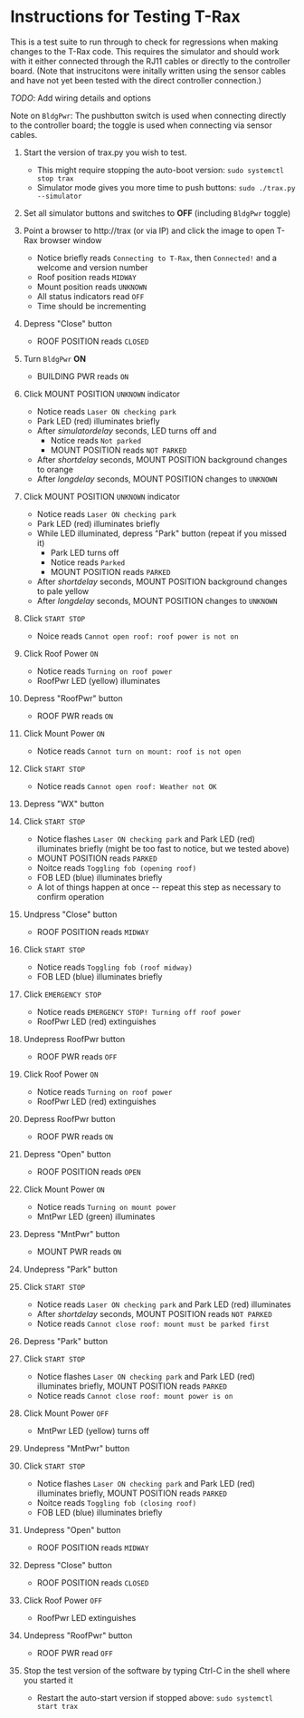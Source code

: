 # Instructions for Testing T-Rax

This is a test suite to run through to check for regressions when making
changes to the T-Rax code.  This requires the simulator and should work
with it either connected through the RJ11 cables or directly to the
controller board.
(Note that instrucitons were initally written using the sensor cables and
have not yet been tested with the direct controller connection.)

_TODO_: Add wiring details and options

Note on `BldgPwr`: The pushbutton switch is used when connecting directly to the controller board;
the toggle is used when connecting via sensor cables.

1. Start the version of trax.py you wish to test.
   * This might require stopping the auto-boot version:
      `sudo systemctl stop trax`
   * Simulator mode gives you more time to push buttons:
      `sudo ./trax.py --simulator`

1. Set all simulator buttons and switches to __OFF__ (including `BldgPwr` toggle)

1. Point a browser to http://trax (or via IP) and click the image to open T-Rax browser window
   * Notice briefly reads `Connecting to T-Rax`, then `Connected!` and a welcome and version number
   * Roof position reads `MIDWAY`
   * Mount position reads `UNKNOWN`
   * All status indicators read `OFF`
   * Time should be incrementing

1. Depress "Close" button
   * ROOF POSITION reads `CLOSED`

1. Turn `BldgPwr` __ON__
   * BUILDING PWR reads `ON`

1. Click MOUNT POSITION `UNKNOWN` indicator
   * Notice reads `Laser ON checking park`
   * Park LED (red) illuminates briefly
   * After _simulatordelay_ seconds, LED turns off and
     * Notice reads `Not parked`
     * MOUNT POSITION reads `NOT PARKED`
   * After _shortdelay_ seconds, MOUNT POSITION background changes to orange
   * After _longdelay_ seconds, MOUNT POSITION changes to `UNKNOWN`

1. Click MOUNT POSITION `UNKNOWN` indicator
   * Notice reads `Laser ON checking park`
   * Park LED (red) illuminates briefly
   * While LED illuminated, depress "Park" button (repeat if you missed it)
     * Park LED turns off
     * Notice reads `Parked`
     * MOUNT POSITION reads `PARKED`
   * After _shortdelay_ seconds, MOUNT POSITION background changes to pale yellow
   * After _longdelay_ seconds, MOUNT POSITION changes to `UNKNOWN`

1. Click `START STOP`
   * Noice reads `Cannot open roof: roof power is not on`

1. Click Roof Power `ON`
   * Notice reads `Turning on roof power`
   * RoofPwr LED (yellow) illuminates

1. Depress "RoofPwr" button
   * ROOF PWR reads `ON`

1. Click Mount Power `ON`
   * Notice reads `Cannot turn on mount: roof is not open`

1. Click `START STOP`
   * Notice reads `Cannot open roof: Weather not OK`

1. Depress "WX" button

1. Click `START STOP`
   * Notice flashes `Laser ON checking park` and Park LED (red) illuminates briefly
     (might be too fast to notice, but we tested above)
   * MOUNT POSITION reads `PARKED`
   * Noitce reads `Toggling fob (opening roof)`
   * FOB LED (blue) illuminates briefly
   * A lot of things happen at once -- repeat this step as necessary to confirm operation

1. Undpress "Close" button
   * ROOF POSITION reads `MIDWAY`

1. Click `START STOP`
   * Notice reads `Toggling fob (roof midway)`
   * FOB LED (blue) illuminates briefly

1. Click `EMERGENCY STOP`
   * Notice reads `EMERGENCY STOP! Turning off roof power`
   * RoofPwr LED (red) extinguishes

1. Undepress RoofPwr button
   * ROOF PWR reads `OFF`

1. Click Roof Power `ON`
   * Notice reads `Turning on roof power`
   * RoofPwr LED (red) extinguishes

1. Depress RoofPwr button
   * ROOF PWR reads `ON`

1. Depress "Open" button
   * ROOF POSITION reads `OPEN`

1. Click Mount Power `ON`
   * Notice reads `Turning on mount power`
   * MntPwr LED (green) illuminates

1. Depress "MntPwr" button
   * MOUNT PWR reads `ON`

1. Undepress "Park" button

1. Click `START STOP`
   * Notice reads `Laser ON checking park` and Park LED (red) illuminates
   * After _shortdelay_ seconds, MOUNT POSITION reads `NOT PARKED`
   * Notice reads `Cannot close roof: mount must be parked first`

1. Depress "Park" button

1. Click `START STOP`
   * Notice flashes `Laser ON checking park` and Park LED (red) illuminates briefly, MOUNT POSITION reads `PARKED`
   * Notice reads `Cannot close roof: mount power is on`

1. Click Mount Power `OFF`
   * MntPwr LED (yellow) turns off

1. Undepress "MntPwr" button

1. Click `START STOP`
   * Notice flashes `Laser ON checking park` and Park LED (red) illuminates briefly,  MOUNT POSITION reads `PARKED`
   * Noitce reads `Toggling fob (closing roof)`
   * FOB LED (blue) illuminates briefly

1. Undepress "Open" button
   * ROOF POSITION reads `MIDWAY`

1. Depress "Close" button
   * ROOF POSITION reads `CLOSED`

1. Click Roof Power `OFF`
   * RoofPwr LED extinguishes

1. Undepress "RoofPwr" button
   * ROOF PWR read `OFF`

1. Stop the test version of the software by typing Ctrl-C in the shell where you started it
   * Restart the auto-start version if stopped above: 
      `sudo systemctl start trax`
